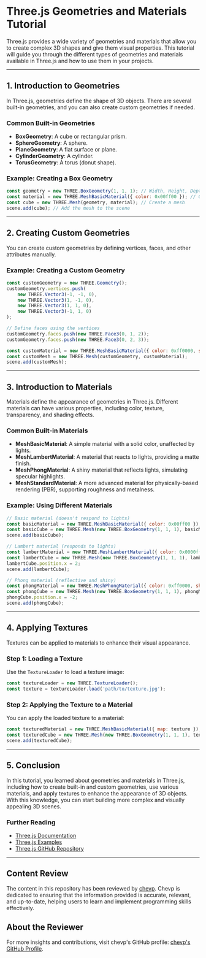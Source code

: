 
# Three.js Geometries and Materials Tutorial

Three.js provides a wide variety of geometries and materials that allow you to create complex 3D shapes and give them visual properties. This tutorial will guide you through the different types of geometries and materials available in Three.js and how to use them in your projects.

---

## 1. Introduction to Geometries

In Three.js, geometries define the shape of 3D objects. There are several built-in geometries, and you can also create custom geometries if needed.

### Common Built-in Geometries

- **BoxGeometry**: A cube or rectangular prism.
- **SphereGeometry**: A sphere.
- **PlaneGeometry**: A flat surface or plane.
- **CylinderGeometry**: A cylinder.
- **TorusGeometry**: A torus (donut shape).

### Example: Creating a Box Geometry

```javascript
const geometry = new THREE.BoxGeometry(1, 1, 1); // Width, Height, Depth
const material = new THREE.MeshBasicMaterial({ color: 0x00ff00 }); // Green color
const cube = new THREE.Mesh(geometry, material); // Create a mesh
scene.add(cube); // Add the mesh to the scene
```

---

## 2. Creating Custom Geometries

You can create custom geometries by defining vertices, faces, and other attributes manually.

### Example: Creating a Custom Geometry

```javascript
const customGeometry = new THREE.Geometry();
customGeometry.vertices.push(
    new THREE.Vector3(-1, -1, 0),
    new THREE.Vector3(1, -1, 0),
    new THREE.Vector3(1, 1, 0),
    new THREE.Vector3(-1, 1, 0)
);

// Define faces using the vertices
customGeometry.faces.push(new THREE.Face3(0, 1, 2));
customGeometry.faces.push(new THREE.Face3(0, 2, 3));

const customMaterial = new THREE.MeshBasicMaterial({ color: 0xff0000, side: THREE.DoubleSide });
const customMesh = new THREE.Mesh(customGeometry, customMaterial);
scene.add(customMesh);
```

---

## 3. Introduction to Materials

Materials define the appearance of geometries in Three.js. Different materials can have various properties, including color, texture, transparency, and shading effects.

### Common Built-in Materials

- **MeshBasicMaterial**: A simple material with a solid color, unaffected by lights.
- **MeshLambertMaterial**: A material that reacts to lights, providing a matte finish.
- **MeshPhongMaterial**: A shiny material that reflects lights, simulating specular highlights.
- **MeshStandardMaterial**: A more advanced material for physically-based rendering (PBR), supporting roughness and metalness.

### Example: Using Different Materials

```javascript
// Basic material (doesn't respond to lights)
const basicMaterial = new THREE.MeshBasicMaterial({ color: 0x00ff00 });
const basicCube = new THREE.Mesh(new THREE.BoxGeometry(1, 1, 1), basicMaterial);
scene.add(basicCube);

// Lambert material (responds to lights)
const lambertMaterial = new THREE.MeshLambertMaterial({ color: 0x0000ff });
const lambertCube = new THREE.Mesh(new THREE.BoxGeometry(1, 1, 1), lambertMaterial);
lambertCube.position.x = 2;
scene.add(lambertCube);

// Phong material (reflective and shiny)
const phongMaterial = new THREE.MeshPhongMaterial({ color: 0xff0000, shininess: 100 });
const phongCube = new THREE.Mesh(new THREE.BoxGeometry(1, 1, 1), phongMaterial);
phongCube.position.x = -2;
scene.add(phongCube);
```

---

## 4. Applying Textures

Textures can be applied to materials to enhance their visual appearance.

### Step 1: Loading a Texture

Use the `TextureLoader` to load a texture image:

```javascript
const textureLoader = new THREE.TextureLoader();
const texture = textureLoader.load('path/to/texture.jpg');
```

### Step 2: Applying the Texture to a Material

You can apply the loaded texture to a material:

```javascript
const texturedMaterial = new THREE.MeshBasicMaterial({ map: texture });
const texturedCube = new THREE.Mesh(new THREE.BoxGeometry(1, 1, 1), texturedMaterial);
scene.add(texturedCube);
```

---

## 5. Conclusion

In this tutorial, you learned about geometries and materials in Three.js, including how to create built-in and custom geometries, use various materials, and apply textures to enhance the appearance of 3D objects. With this knowledge, you can start building more complex and visually appealing 3D scenes.

### Further Reading

- [Three.js Documentation](https://threejs.org/docs/index.html)
- [Three.js Examples](https://threejs.org/examples/)
- [Three.js GitHub Repository](https://github.com/mrdoob/three.js)

---

## Content Review

The content in this repository has been reviewed by [chevp](https://github.com/chevp). Chevp is dedicated to ensuring that the information provided is accurate, relevant, and up-to-date, helping users to learn and implement programming skills effectively.

## About the Reviewer

For more insights and contributions, visit chevp's GitHub profile: [chevp's GitHub Profile](https://github.com/chevp).
